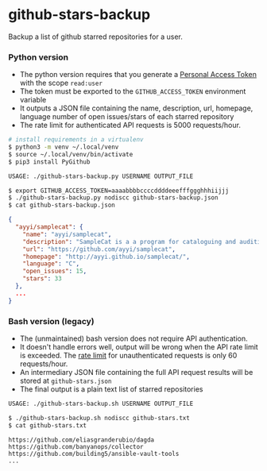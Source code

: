 # github-stars-backup

Backup a list of github starred repositories for a user.

### Python version

- The python version requires that you generate a [Personal Access Token](https://github.com/settings/tokens) with the scope `read:user`
- The token must be exported to the `GITHUB_ACCESS_TOKEN` environment variable
- It outputs a JSON file containing the name, description, url, homepage, language number of open issues/stars of each starred repository
- The rate limit for authenticated API requests is 5000 requests/hour.

```bash
# install requirements in a virtualenv
$ python3 -m venv ~/.local/venv
$ source ~/.local/venv/bin/activate
$ pip3 install PyGithub

USAGE: ./github-stars-backup.py USERNAME OUTPUT_FILE

$ export GITHUB_ACCESS_TOKEN=aaaabbbbccccddddeeefffggghhhiijjj
$ ./github-stars-backup.py nodiscc github-stars-backup.json
$ cat github-stars-backup.json
```
```json
{
  "ayyi/samplecat": {
    "name": "ayyi/samplecat",
    "description": "SampleCat is a a program for cataloguing and auditioning audio samples.",
    "url": "https://github.com/ayyi/samplecat",
    "homepage": "http://ayyi.github.io/samplecat/",
    "language": "C",
    "open_issues": 15,
    "stars": 33
  },
  ...
}
```


### Bash version (legacy)

- The (unmaintained) bash version does not require API authentication.
- It doesn't handle errors well, output will be wrong when the API rate limit is exceeded. The [rate limit](https://developer.github.com/v3/#rate-limiting) for unauthenticated requests is only 60 requests/hour.
- An intermediary JSON file containing the full API request results will be stored at `github-stars.json`
- The final output is a plain text list of starred repositories

```bash
USAGE: ./github-stars-backup.sh USERNAME OUTPUT_FILE

$ ./github-stars-backup.sh nodiscc github-stars.txt
$ cat github-stars.txt
```
```
https://github.com/eliasgranderubio/dagda
https://github.com/banyanops/collector
https://github.com/building5/ansible-vault-tools
...
```
